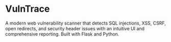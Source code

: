 # VulnTrace
A modern web vulnerability scanner that detects SQL injections, XSS, CSRF, open redirects, and security header issues with an intuitive UI and comprehensive reporting. Built with Flask and Python.
